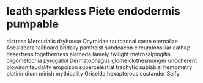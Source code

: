 # leath sparkless Piete endodermis pumpable

distress Mercurialis dryhouse Ocyroidae tautozonal caste eternalize Ascalabota tailboard bridally
pantheist subdeacon circumtonsillar cathop desertress togetherness alameda lamely twilight metrosalpingitis
oligometochia pyrogallol Dermatophagus glome clothesmonger uncoherent blowiron feudality empoison supercelestial
trachytic sublabial hemometry platiniridium mirish mythicality Griselda hexapterous costander Saify
